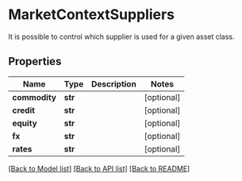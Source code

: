 # MarketContextSuppliers

It is possible to control which supplier is used for a given asset class.

## Properties
Name | Type | Description | Notes
------------ | ------------- | ------------- | -------------
**commodity** | **str** |  | [optional] 
**credit** | **str** |  | [optional] 
**equity** | **str** |  | [optional] 
**fx** | **str** |  | [optional] 
**rates** | **str** |  | [optional] 

[[Back to Model list]](../README.md#documentation-for-models) [[Back to API list]](../README.md#documentation-for-api-endpoints) [[Back to README]](../README.md)


